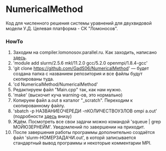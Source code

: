 # NumericalMethod
Код для численного решения системы уравнений для двухвидовой модели У.Д. Целевая платформа - СК "Ломоносов".

### HowTo
1. Заходим на compiler.lomonosov.parallel.ru. Как заходить, написано [здесь](http://parallel.ru/cluster/ssh-keys/ssh_keys.html).
2. 'module add slurm/2.5.6 mkl/11.2.0 gcc/5.2.0 openmpi/1.8.4-gcc'
3. 'git clone https://github.com/GadS06/NumericalMethod' — будет создана папка с названием репозитория и все файлы будут скопированы туда.
4. 'cd NumericalMethod/NumericalMethod'
5. Редактируем файл "Main.cpp" так, как нам нужно.
6. 'make' (выскочит куча warning-ов, это нормально)
7. Копируем файл a.out в каталог "_scratch". Переходим к скопированному файлу.
8. 'sbatch -p НАЗВАНИЕОЧЕРЕДИ -nКОЛИЧЕСТВОУЗЛОВ ompi a.out' (подробности [здесь](http://parallel.ru/cluster/lomonosov_howto) внизу)
9. Ждём. Посмотреть все свои задачи можно командой 'squeue | grep МОЙЮЗЕРНЕЙМ'. Уведомлений по завершении на приходит.
10. После завершения работы программы дополнительно создаётся файл 'slurm-НОМЕРЗАДАЧИ.out', в которй записывается стандартный вывод программы и некоторые комментарии MPI.
